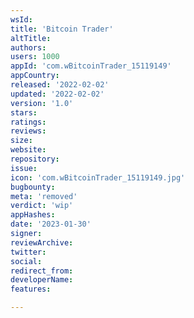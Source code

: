 ```yaml
---
wsId: 
title: 'Bitcoin Trader'
altTitle: 
authors: 
users: 1000
appId: 'com.wBitcoinTrader_15119149'
appCountry: 
released: '2022-02-02'
updated: '2022-02-02'
version: '1.0'
stars: 
ratings: 
reviews: 
size: 
website: 
repository: 
issue: 
icon: 'com.wBitcoinTrader_15119149.jpg'
bugbounty: 
meta: 'removed'
verdict: 'wip'
appHashes: 
date: '2023-01-30'
signer: 
reviewArchive: 
twitter: 
social: 
redirect_from: 
developerName: 
features: 

---
```


